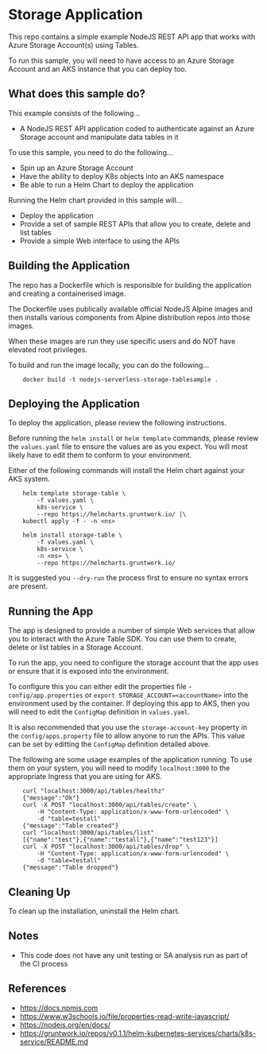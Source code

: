 Storage Application
===================

This repo contains a simple example NodeJS REST API app that works with Azure Storage 
Account(s) using Tables.

To run this sample, you will need to have access to an Azure Storage Account and an 
AKS instance that you can deploy too.

What does this sample do?
-------------------------
This example consists of the following...
* A NodeJS REST API application coded to authenticate against an Azure Storage account and manipulate data tables in it

To use this sample, you need to do the following...
* Spin up an Azure Storage Account
* Have the ability to deploy K8s objects into an AKS namespace
* Be able to run a Helm Chart to deploy the application

Running the Helm chart provided in this sample will...
* Deploy the application 
* Provide a set of sample REST APIs that allow you to create, delete and list tables
* Provide a simple Web interface to using the APIs

Building the Application
------------------------
The repo has a Dockerfile which is responsible for building the application and creating a containerised image.

The Dockerfile uses publically available official NodeJS Alpine images and then installs various components from Alpine distribution repos into those images. 

When these images are run they use specific users and do NOT have elevated root privileges.

To build and run the image locally, you can do the following...

```shell
    docker build -t nodejs-serverless-storage-tablesample .
```

Deploying the Application
-------------------------
To deploy the application, please review the following instructions.

Before running the `helm install` or `helm template` commands, please review
the `values.yaml` file to ensure the values are as you expect. You will most
likely have to edit them to conform to your environment.

Either of the following commands will install the Helm chart against your AKS system.

```console
    helm template storage-table \
        -f values.yaml \
        k8s-service \
        --repo https://helmcharts.gruntwork.io/ |\
    kubectl apply -f - -n <ns>
```

```console
    helm install storage-table \
        -f values.yaml \
        k8s-service \
        -n <ns> \
        --repo https://helmcharts.gruntwork.io/
```

It is suggested you `--dry-run` the process first to ensure no syntax errors are present.

Running the App
---------------
The app is designed to provide a number of simple Web services that allow you to interact with the Azure Table SDK. You can use them to create, delete or list tables in a Storage
Account.

To run the app, you need to configure the storage account that the app uses or ensure that it is exposed into the environment. 

To configure this you can either edit the properties file - `config/app.properties` or `export STORAGE_ACCOUNT=<accountName>` into the environment used by the container. If deploying this app to AKS, then you will need to edit the `ConfigMap` definition in 
`values.yaml`.

It is also recommended that you use the `storage-account-key` property in the 
`config/apps.property` file to allow anyone to run the APIs. This value can be set by editting the `ConfigMap` definition detailed above.

The following are some usage examples of the application running. To use them on your system, you will need to modify `localhost:3000` to the appropriate Ingress that you are using for AKS.

```shell
    curl "localhost:3000/api/tables/healthz"
    {"message":"Ok"}
    curl -X POST "localhost:3000/api/tables/create" \
        -H "Content-Type: application/x-www-form-urlencoded" \
        -d "table=testall"
    {"message":"Table created"}
    curl "localhost:3000/api/tables/list"
    [{"name":"test"},{"name":"testall"},{"name":"test123"}]
    curl -X POST "localhost:3000/api/tables/drop" \
        -H "Content-Type: application/x-www-form-urlencoded" \
        -d "table=testall"
    {"message":"Table dropped"}
```

Cleaning Up
-----------
To clean up the installation, uninstall the Helm chart.

Notes
-----
- This code does not have any unit testing or SA analysis run as part of the CI process

References
----------
- https://docs.npmjs.com
- https://www.w3schools.io/file/properties-read-write-javascript/
- https://nodejs.org/en/docs/
- https://gruntwork.io/repos/v0.1.1/helm-kubernetes-services/charts/k8s-service/README.md